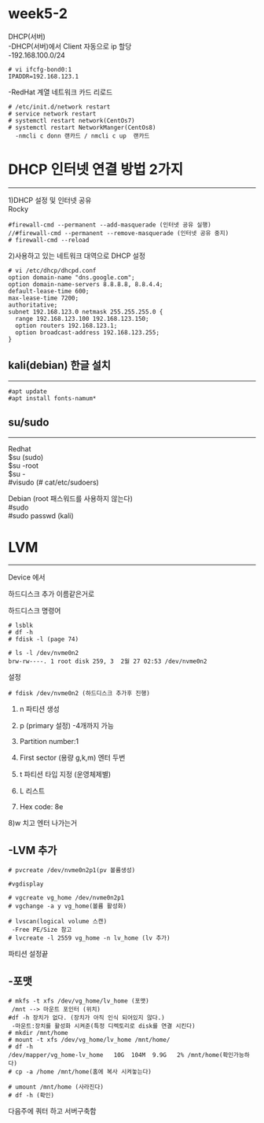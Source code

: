 # week5-2

DHCP(서버)   
 -DHCP(서버)에서 Client 자동으로 ip 할당   
 -192.168.100.0/24   
 ```
# vi ifcfg-bond0:1
 IPADDR=192.168.123.1
```
-RedHat 계열 네트워크 카드 리로드
```
# /etc/init.d/network restart
# service network restart
# systemctl restart network(CentOs7)
# systemctl restart NetworkManger(CentOs8)
  -nmcli c donn 랜카드 / nmcli c up  랜카드
```
# DHCP 인터넷 연결 방법 2가지
-----------------------
1)DHCP 설정 및 인터넷 공유   
Rocky    
```
#firewall-cmd --permanent --add-masquerade (인터넷 공유 실행)
//#firewall-cmd --permanent --remove-masquerade (인터넷 공유 중지)
# firewall-cmd --reload
```
2)사용하고 있는 네트워크 대역으로 DHCP 설정
```
# vi /etc/dhcp/dhcpd.conf
option domain-name "dns.google.com";
option domain-name-servers 8.8.8.8, 8.8.4.4;
default-lease-time 600;
max-lease-time 7200;
authoritative;
subnet 192.168.123.0 netmask 255.255.255.0 {
  range 192.168.123.100 192.168.123.150;
  option routers 192.168.123.1;
  option broadcast-address 192.168.123.255;
}
```
## kali(debian) 한글 설치   
-------------------------
```
#apt update   
#apt install fonts-namum*   
```
## su/sudo  
-----------------

 
Redhat   
$su (sudo)   
$su -root   
$su -    
#visudo (# cat/etc/sudoers)   
   
Debian (root 패스워드를 사용하지 않는다)   
#sudo   
#sudo passwd  (kali)   
    
# LVM
-------------------------------------


Device 에서   
   
하드디스크 추가 이름같은거로   


하드디스크 명령어   
```
# lsblk
# df -h
# fdisk -l (page 74)
```
```
# ls -l /dev/nvme0n2 
brw-rw----. 1 root disk 259, 3  2월 27 02:53 /dev/nvme0n2
```
설정
```
# fdisk /dev/nvme0n2 (하드디스크 추가후 진행)
```
1) n 파티션 생성   
2) p (primary 설정)  -4개까지 가능   
3) Partition number:1   
4) First sector (용량 g,k,m) 엔터 두번   
   
5) t 파티션 타입 지정 (운영체제별)   
6) L 리스트   
7) Hex code: 8e     
   
8)w 치고 엔터 나가는거   
   
-LVM 추가
--------
```
# pvcreate /dev/nvme0n2p1(pv 볼륨생성)

#vgdisplay

# vgcreate vg_home /dev/nvme0n2p1
# vgchange -a y vg_home(볼륨 활성화)

# lvscan(logical volume 스캔)
 -Free PE/Size 참고
# lvcreate -l 2559 vg_home -n lv_home (lv 추가)
```
파티션 설정끝

-포맷
-----------
```
# mkfs -t xfs /dev/vg_home/lv_home (포맷)
 /mnt --> 마운트 포인터 (위치)
#df -h 장치가 없다. (장치가 아직 인식 되어있지 않다.)
 -마운트:장치를 활성화 시켜준(특정 디렉토리로 disk를 연결 시킨다)
# mkdir /mnt/home
# mount -t xfs /dev/vg_home/lv_home /mnt/home/
# df -h
/dev/mapper/vg_home-lv_home   10G  104M  9.9G   2% /mnt/home(확인가능하다)
# cp -a /home /mnt/home(홈에 복사 시켜놓는다)

# umount /mnt/home (사라진다)
# df -h (확인)
```
다음주에 쿼터 하고 서버구축함
